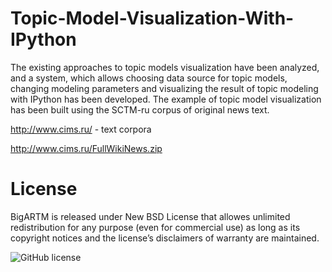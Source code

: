 # Topic-Model-Visualization-With-IPython

The existing approaches to topic models visualization have been analyzed, and a system, which allows choosing data source for topic models, changing modeling parameters and visualizing the result of topic modeling with IPython has been developed. The example of topic model visualization has been built using the SCTM-ru corpus of original news text.

http://www.cims.ru/ - text corpora

http://www.cims.ru/FullWikiNews.zip


# License

BigARTM is released under New BSD License that allowes unlimited redistribution for any purpose (even for commercial use) as long as its copyright notices and the license’s disclaimers of warranty are maintained.

<img src="https://camo.githubusercontent.com/d14700b6670c55e314ff159278e436141bd620da/68747470733a2f2f696d672e736869656c64732e696f2f62616467652f6c6963656e73652d4e65772532304253442d626c75652e737667" alt="GitHub license" data-canonical-src="https://img.shields.io/badge/license-New%20BSD-blue.svg" style="max-width:100%;">
